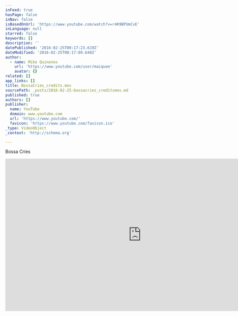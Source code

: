 ```yaml
---
inFeed: true
hasPage: false
inNav: false
isBasedOnUrl: 'https://www.youtube.com/watch?v=r4K9BPUmCvE'
inLanguage: null
starred: false
keywords: []
description: ''
datePublished: '2016-02-25T00:17:23.619Z'
dateModified: '2016-02-25T00:17:09.640Z'
author:
  - name: Mike Quinones
    url: 'https://www.youtube.com/user/maiquee'
    avatar: {}
related: []
app_links: []
title: BossaCries_credits.mov
sourcePath: _posts/2016-02-25-bossacries_creditsmov.md
published: true
authors: []
publisher:
  name: YouTube
  domain: www.youtube.com
  url: 'https://www.youtube.com/'
  favicon: 'https://www.youtube.com/favicon.ico'
_type: VideoObject
_context: 'http://schema.org'

---
```

Bossa Cries

<iframe src="https://cdn.embedly.com/widgets/media.html?src=https%3A%2F%2Fwww.youtube.com%2Fembed%2Fr4K9BPUmCvE%3Ffeature%3Doembed&amp;url=https%3A%2F%2Fwww.youtube.com%2Fwatch%3Fv%3Dr4K9BPUmCvE&amp;image=https%3A%2F%2Fi.ytimg.com%2Fvi%2Fr4K9BPUmCvE%2Fhqdefault.jpg&amp;key=b7d04c9b404c499eba89ee7072e1c4f7&amp;type=text%2Fhtml&amp;schema=youtube" width="854" height="480" scrolling="no" frameborder="0" allowfullscreen="allowfullscreen" style=""></iframe>
